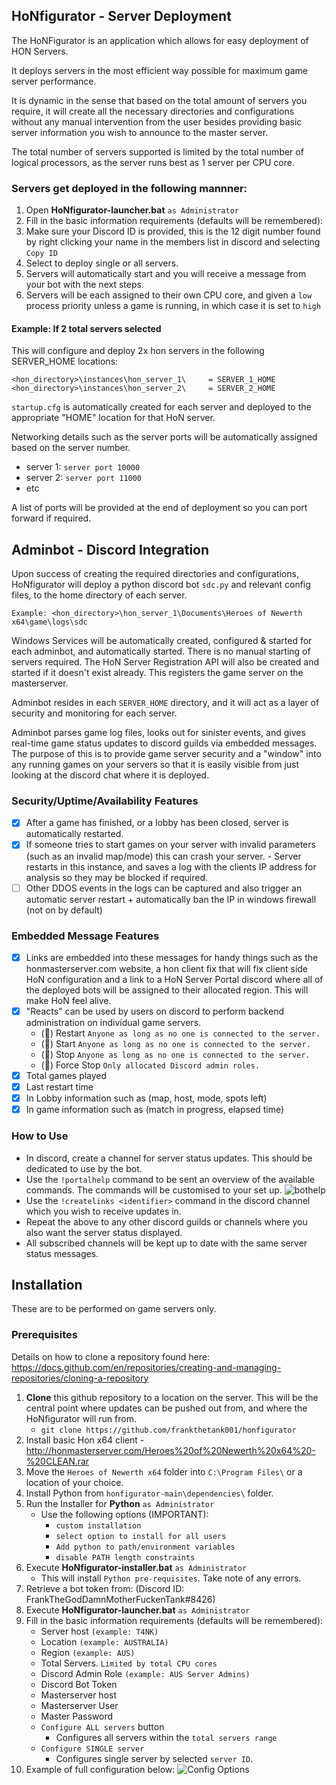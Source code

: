 ## HoNfigurator - Server Deployment

The HoNFigurator is an application which allows for easy deployment of HON Servers.

It deploys servers in the most efficient way possible for maximum game server performance.

It is dynamic in the sense that based on the total amount of servers you require, it will create all the necessary directories and configurations without any manual intervention from the user besides providing basic server information you wish to announce to the master server.

The total number of servers supported is limited by the total number of logical processors, as the server runs best as 1 server per CPU core.

### Servers get deployed in the following mannner:
1. Open **HoNfigurator-launcher.bat** ``as Administrator``
2. Fill in the basic information requirements (defaults will be remembered):
3. Make sure your Discord ID is provided, this is the 12 digit number found by right clicking your name in the members list in discord and selecting ``Copy ID``
4. Select to deploy single or all servers.
5. Servers will automatically start and you will receive a message from your bot with the next steps.
6. Servers will be each assigned to their own CPU core, and given a ``low`` process priority unless a game is running, in which case it is set to ``high``

#### Example: If 2 total servers selected
This will configure and deploy 2x hon servers in the following SERVER_HOME locations: 
```
<hon_directory>\instances\hon_server_1\		= SERVER_1_HOME
<hon_directory>\instances\hon_server_2\		= SERVER_2_HOME
```
``startup.cfg`` is automatically created for each server and deployed to the appropriate "HOME" location for that HoN server.

Networking details such as the server ports will be automatically assigned based on the server number.

- server 1: ``server port 10000``
- server 2: ``server port 11000``
- etc

A list of ports will be provided at the end of deployment so you can port forward if required.

## Adminbot - Discord Integration
Upon success of creating the required directories and configurations, HoNfigurator will deploy a python discord bot ``sdc.py`` and relevant config files, to the home directory of each server.

```Example: <hon_directory>\hon_server_1\Documents\Heroes of Newerth x64\game\logs\sdc```

Windows Services will be automatically created, configured & started for each adminbot, and automatically started. There is no manual starting of servers required.
The HoN Server Registration API will also be created and started if it doesn't exist already. This registers the game server on the masterserver.

Adminbot resides in each ``SERVER_HOME`` directory, and it will act as a layer of security and monitoring for each server.

Adminbot parses game log files, looks out for sinister events, and gives real-time game status updates to discord guilds via embedded messages. The purpose of this is to provide game server security and a "window" into any running games on your servers so that it is easily visible from just looking at the discord chat where it is deployed.

### Security/Uptime/Availability Features
- [x] After a game has finished, or a lobby has been closed, server is automatically restarted.
- [x] If someone tries to start games on your server with invalid parameters (such as an invalid map/mode) this can crash your server.
		- Server restarts in this instance, and saves a log with the clients IP address for analysis so they may be blocked if required.
- [ ] Other DDOS events in the logs can be captured and also trigger an automatic server restart + automatically ban the IP in windows firewall (not on by default)

### Embedded Message Features
- [x] Links are embedded into these messages for handy things such as the honmasterserver.com website, a hon client fix that will fix client side HoN configuration and a link to a HoN Server Portal discord where all of the deployed bots will be assigned to their allocated region. This will make HoN feel alive.
- [x] "Reacts" can be used by users on discord to perform backend administration on individual game servers.
	- (🔁) Restart 		``Anyone as long as no one is connected to the server.``
	- (🔼) Start		``Anyone as long as no one is connected to the server.``
	- (🔽) Stop 		``Anyone as long as no one is connected to the server.``
	- (🛑) Force Stop	``Only allocated Discord admin roles.``
- [x] Total games played
- [x] Last restart time
- [x] In Lobby information such as (map, host, mode, spots left)
- [x] In game information such as (match in progress, elapsed time)

### How to Use
- In discord, create a channel for server status updates. This should be dedicated to use by the bot.
- Use the ``!portalhelp`` command to be sent an overview of the available commands. The commands will be customised to your set up.
![bothelp](https://user-images.githubusercontent.com/82205454/183851795-3bad4f0b-dca9-496f-96c3-8719dabb873e.png)
- Use the ``!createlinks <identifier>`` command  in the discord channel which you wish to receive updates in.
- Repeat the above to any other discord guilds or channels where you also want the server status displayed.
- All subscribed channels will be kept up to date with the same server status messages.

## Installation
These are to be performed on game servers only.

### Prerequisites
Details on how to clone a repository found here: https://docs.github.com/en/repositories/creating-and-managing-repositories/cloning-a-repository
1. **Clone** this github repository to a location on the server. This will be the central point where updates can be pushed out from, and where the HoNfigurator will run from.
	- ``git clone https://github.com/frankthetank001/honfigurator``
3. Install basic Hon x64 client - http://honmasterserver.com/Heroes%20of%20Newerth%20x64%20-%20CLEAN.rar
4. Move the ``Heroes of Newerth x64`` folder into ``C:\Program Files\`` or a location of your choice.
5. Install Python from ``honfigurator-main\dependencies\`` folder.
6. Run the Installer for **Python** ``as Administrator``
 	- Use the following options (IMPORTANT):
		- ``custom installation``
		- ``select option to install for all users``
		- ``Add python to path/environment variables``
		- ``disable PATH length constraints``
7. Execute **HoNfigurator-installer.bat** ``as Administrator``
	- This will install ``Python pre-requisites``. Take note of any errors.
8. Retrieve a bot token from: (Discord ID: FrankTheGodDamnMotherFuckenTank#8426)
9. Execute **HoNfigurator-launcher.bat** ``as Administrator``
10. Fill in the basic information requirements (defaults will be remembered):
	- Server host ``(example: T4NK)``
	- Location ``(example: AUSTRALIA)``
	- Region ``(example: AUS)``
	- Total Servers. ``Limited by total CPU cores``
	- Discord Admin Role ``(example: AUS Server Admins)``
	- Discord Bot Token
	- Masterserver host
	- Masterserver User
	- Master Password
	- ``Configure ALL servers`` button
		- Configures all servers within the ``total servers range``
	- ``Configure SINGLE server``
		- Configures single server by selected ``server ID``.
11. Example of full configuration below:
![Config Options](https://user-images.githubusercontent.com/82205454/183896906-13467995-57ba-4022-a7ff-a8df7035f296.png)
